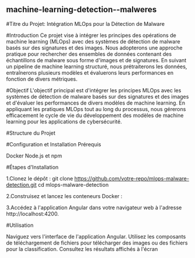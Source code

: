 ## machine-learning-detection--malweres

#Titre du Projet: Intégration MLOps pour la Détection de Malware

#Introduction
Ce projet vise à intégrer les principes des opérations de machine learning (MLOps) avec des systèmes de détection de malware basés sur des signatures et des images. Nous adopterons une approche pratique pour rechercher des ensembles de données contenant des échantillons de malware sous forme d'images et de signatures. En suivant un pipeline de machine learning structuré, nous prétraiterons les données, entraînerons plusieurs modèles et évaluerons leurs performances en fonction de divers métriques.

#Objectif
L'objectif principal est d'intégrer les principes MLOps avec les systèmes de détection de malware basés sur des signatures et des images et d'évaluer les performances de divers modèles de machine learning. En appliquant les pratiques MLOps tout au long du processus, nous gérerons efficacement le cycle de vie du développement des modèles de machine learning pour les applications de cybersécurité.


#Structure du Projet


#Configuration et Installation
Prérequis
 
   Docker
   Node.js et npm

#Étapes d'Installation

1.Clonez le dépôt :
git clone https://github.com/votre-repo/mlops-malware-detection.git
cd mlops-malware-detection

2.Construisez et lancez les conteneurs Docker :

3.Accédez à l'application Angular dans votre navigateur web à l'adresse http://localhost:4200.

#Utilisation

Naviguez vers l'interface de l'application Angular.
Utilisez les composants de téléchargement de fichiers pour télécharger des images ou des fichiers pour la classification.
Consultez les résultats affichés à l'écran



